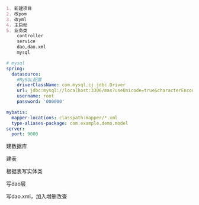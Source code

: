 ```markdown
1. 新建项目
2. 改pom
3. 改yml
4. 主启动
5. 业务类
	controller
	service
	dao,dao.xml
	mysql
```





```yaml
# mysql
spring:
  datasource:
    #MySQL配置
    driverClassName: com.mysql.cj.jdbc.Driver
    url: jdbc:mysql://localhost:3306/mas?useUnicode=true&characterEncoding=UTF-8&useSSL=false&serverTimezone=UTC
    username: root
    password: '000000'

mybatis:
  mapper-locations: classpath:mapper/*.xml
  type-aliases-package: com.example.demo.model
server:
  port: 9000
```







建数据库

建表

根据表写实体类

写dao层

写dao.xml，加入增删改查
